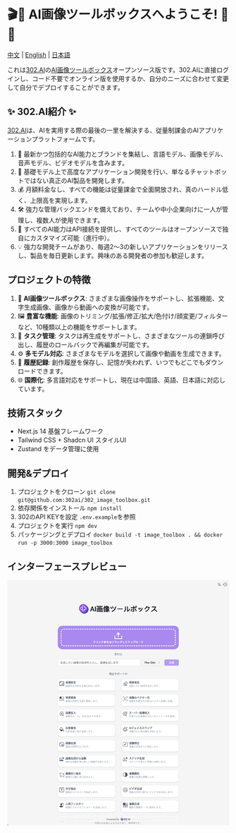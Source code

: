# 🎬🤖 AI画像ツールボックスへようこそ! 🚀✨

[中文](README_zh.md) | [English](README.md) | [日本語](README_ja.md)

これは[302.AI](https://302.ai)の[AI画像ツールボックス](https://302.ai/tools/pictool/)オープンソース版です。302.AIに直接ログインし、コード不要でオンライン版を使用するか、自分のニーズに合わせて変更して自分でデプロイすることができます。

## ✨ 302.AI紹介 ✨

[302.AI](https://302.ai)は、AIを実用する際の最後の一里を解決する、従量制課金のAIアプリケーションプラットフォームです。

1. 🧠 最新かつ包括的なAI能力とブランドを集結し、言語モデル、画像モデル、音声モデル、ビデオモデルを含みます。
2. 🚀 基礎モデル上で高度なアプリケーション開発を行い、単なるチャットボットではない真正のAI製品を開発します。
3. 💰 月額料金なし、すべての機能は従量課金で全面開放され、真のハードル低く、上限高を実現します。
4. 🛠 強力な管理バックエンドを備えており、チームや中小企業向けに一人が管理し、複数人が使用できます。
5. 🔗 すべてのAI能力はAPI接続を提供し、すべてのツールはオープンソースで独自にカスタマイズ可能（進行中）。
6. 💡 強力な開発チームがあり、毎週2〜3の新しいアプリケーションをリリースし、製品を毎日更新します。興味のある開発者の参加も歓迎します。

## プロジェクトの特徴

1. 🎥 **AI画像ツールボックス**: さまざまな画像操作をサポートし、拡張機能、文字生成画像、画像から動画への変換が可能です。
2. 🖼️ **豊富な機能**: 画像のトリミング/拡張/修正/拡大/色付け/顔変更/フィルターなど、10種類以上の機能をサポートします。
3. 🔄 **タスク管理**: タスクは再生成をサポートし、さまざまなツールの連鎖呼び出し、履歴のロールバックで再編集が可能です。
4. ⚙️ **多モデル対応**: さまざまなモデルを選択して画像や動画を生成できます。
5. 📜 **履歴記録**: 創作履歴を保存し、記憶が失われず、いつでもどこでもダウンロードできます。
6. 🌐 **国際化**: 多言語対応をサポートし、現在は中国語、英語、日本語に対応しています。

## 技術スタック

- Next.js 14 基盤フレームワーク
- Tailwind CSS + Shadcn UI スタイルUI
- Zustand をデータ管理に使用

## 開発&デプロイ

1. プロジェクトをクローン `git clone git@github.com:302ai/302_image_toolbox.git`
2. 依存関係をインストール `npm install`
3. 302のAPI KEYを設定 `.env.example`を参照
4. プロジェクトを実行 `npm dev`
5. パッケージングとデプロイ `docker build -t image_toolbox . && docker run -p 3000:3000 image_toolbox`

## インターフェースプレビュー

![pic-tool](docs/ja/pic-tool.png)